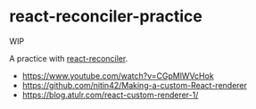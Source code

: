 # react-reconciler-practice

WIP

A practice with [react-reconciler](https://github.com/facebook/react/tree/master/packages/react-reconciler).

- https://www.youtube.com/watch?v=CGpMlWVcHok
- https://github.com/nitin42/Making-a-custom-React-renderer
- https://blog.atulr.com/react-custom-renderer-1/
